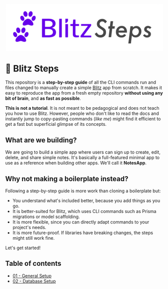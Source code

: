 <p align="center">
<img align="center" src="/assets/blitz-steps-logo.png" width="500" />
</p>

<h1>🐾 Blitz Steps</h1>

This repository is a **step-by-step guide** of all the CLI commands run and files changed to manually create a simple [Blitz](https://blitzjs.com/) app from scratch. It makes it easy to reproduce the app from a fresh empty repository **without using any bit of brain**, and **as fast as possible**.

**This is not a tutorial**. It is not meant to be pedagogical and does not teach you how to use Blitz. However, people who don't like to read the docs and instantly jump to copy-pasting commands (_like me_) might find it efficient to get a fast but superficial glimpse of its concepts.

## What are we building?

We are going to build a simple app where users can sign up to create, edit, delete, and share simple notes. It's basically a full-featured minimal app to use as a reference when building other apps. We'll call it **NotesApp**.

## Why not making a boilerplate instead?

Following a step-by-step guide is more work than cloning a boilerplate but:

- You understand what's included better, because you add things as you go.
- It is better-suited for Blitz, which uses CLI commands such as Prisma migrations or model scaffolding.
- It is more flexible, since you can directly adapt commands to your project's needs.
- It is more future-proof. If libraries have breaking changes, the steps might still work fine.

Let's get started!

## Table of contents

- [01 - General Setup](/01-general-setup#readme)
- [02 - Database Setup](/02-database-setup#readme)
